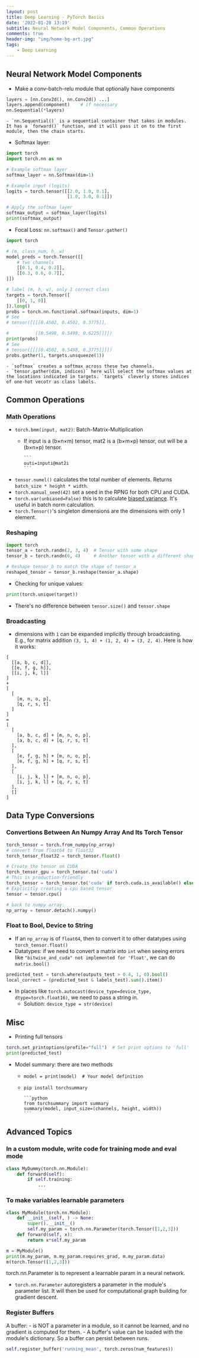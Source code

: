 ```yaml
---
layout: post
title: Deep Learning - PyTorch Basics
date: '2022-01-28 13:19'
subtitle: Neural Network Model Components, Common Operations
comments: true
header-img: "img/home-bg-art.jpg"
tags:
    - Deep Learning
---
```



## Neural Network Model Components

- Make a conv-batch-relu module that optionally have components

```python
layers = [nn.Conv2d(), nn.Conv2d() ...]
layers.append(component)    # if necessary
nn.Sequential(*layers)
```

    - `nn.Sequential()` is a sequential container that takes in modules. It has a `forward()` function, and it will pass it on to the first module, then the chain starts.

- Softmax layer:

```python
import torch
import torch.nn as nn

# Example softmax layer
softmax_layer = nn.Softmax(dim=1)

# Example input (logits)
logits = torch.tensor([[2.0, 1.0, 0.1],
                       [1.0, 3.0, 0.1]])

# Apply the softmax layer
softmax_output = softmax_layer(logits)
print(softmax_output)
```

- Focal Loss: `nn.softmax()` and `Tensor.gather()`

```python
import torch

# (m, class_num, h, w)
model_preds = torch.Tensor([[
    # two channels
    [[0.1, 0.4, 0.2]],
    [[0.3, 0.6, 0.7]],
]])

# label (m, h, w), only 1 correct class
targets = torch.Tensor([
    [[0, 1, 0]]
]).long()
probs = torch.nn.functional.softmax(inputs, dim=1)
# See
# tensor([[[[0.4502, 0.4502, 0.3775]],

#          [[0.5498, 0.5498, 0.6225]]]])
print(probs)
# See
# tensor([[[[0.4502, 0.5498, 0.3775]]]])
probs.gather(1, targets.unsqueeze(1))
```

    - `softmax` creates a softmax across these two channels.
    - `tensor.gather(dim, indices)` here will select the softmax values at the locations indicated in targets. `targets` cleverly stores indices of one-hot vecotr as class labels.

## Common Operations

### Math Operations

- `torch.bmm(input, mat2)`: Batch-Matrix-Multiplication
  - If input is a (b×n×m) tensor, mat2 is a (b×m×p) tensor, out will be a (b×n×p) tensor.

        ```
        outi​=inputi​@mat2i
        ```
- `tensor.numel()` calculates the total number of elements. Returns `batch_size * height * width`.
- `torch.manual_seed(42)` set a seed in the RPNG for both CPU and CUDA.
- `torch.var(unbiased=False)` this is to calculate [biased variance](../2017/2017-06-03-stats-basic-recap.markdown). It's useful in batch norm calculation.
- `torch.Tensor()`'s singleton dimensions are the dimensions with only 1 element.

### Reshaping

```python
import torch
tensor_a = torch.randn(2, 3, 4)  # Tensor with some shape
tensor_b = torch.randn(6, 4)     # Another tensor with a different shape

# Reshape tensor_b to match the shape of tensor_a
reshaped_tensor = tensor_b.reshape(tensor_a.shape)
```

- Checking for unique values:

```python
print(torch.unique(target))
```

- There's no difference between `tensor.size()` and `tensor.shape`

### Broadcasting

- dimensions with `1` can be expanded implicitly through broadcasting. E.g., for matrix addition `(3, 1, 4) + (1, 2, 4) = (3, 2, 4)`. Here is how it works:

```
[
  [[a, b, c, d]],
  [[e, f, g, h]],
  [[i, j, k, l]]
]
+
[
  [
    [m, n, o, p],
    [q, r, s, t]
  ]
]
= 
[
  [
    [a, b, c, d] + [m, n, o, p],
    [a, b, c, d] + [q, r, s, t]
  ],
  [
    [e, f, g, h] + [m, n, o, p],
    [e, f, g, h] + [q, r, s, t]
  ],
  [
    [i, j, k, l] + [m, n, o, p],
    [i, j, k, l] + [q, r, s, t]
  ],
  []
]
```

## Data Type Conversions

### Convertions Between An Numpy Array And Its Torch Tensor

```python
torch_tensor = torch.from_numpy(np_array)
# convert from float64 to float32
torch_tensor_float32 = torch_tensor.float()

# Create the tensor on CUDA
torch_tensor_gpu = torch_tensor.to('cuda')
# This is production-friendly
torch_tensor = torch_tensor.to('cuda' if torch.cuda.is_available() else 'cpu')
# Explicitly creating a cpu based tensor
tensor = tensor.cpu()

# back to numpy array:
np_array = tensor.detach().numpy() 
```

### Float to Bool, Device to String

- If an `np_array` is of `float64`, then to convert it to other datatypes using `torch_tensor.float()`
- Datatypes: if we need to convert a matrix into `int` when seeing errors like `"bitwise_and_cuda" not implemented for 'Float'`, we can do `matrix.bool()`

```python
predicted_test = torch.where(outputs_test > 0.4, 1, 0).bool() 
local_correct = (predicted_test & labels_test).sum().item()
```

- In places like `torch.autocast(device_type=device_type, dtype=torch.float16)`, we need to pass a string in.
  - Solution: `device_type = str(device)`

## Misc

- Printing full tensors

```python
torch.set_printoptions(profile="full")  # Set print options to 'full'
print(predicted_test)
```

- Model summary: there are two methods
  - `model = print(model)  # Your model definition`
  - `pip install torchsummary`

        ```python
        from torchsummary import summary
        summary(model, input_size=(channels, height, width))
        ```

## Advanced Topics

### In a custom module, write code for training mode and eval mode

```python
class MyDummy(torch.nn.Module):
    def forward(self):
        if self.training:
            ...
```

### To make variables learnable parameters

```python
class MyModule(torch.nn.Module):
    def __init__(self, ) -> None:
        super().__init__()
        self.my_param = torch.nn.Parameter(torch.Tensor([1,2,3]))
    def forward(self, x):
        return x*self.my_param

m = MyModule()
print(m.my_param, m.my_param.requires_grad, m.my_param.data)
m(torch.Tensor([1,2,3]))
```

torch.nn.Parameter is to represent a learnable param in a neural network.

- `torch.nn.Parameter` autoregisters a parameter in the module's parameter list. It will then be used for computational graph building for
gradient descent.

### Register Buffers

A buffer:
    - is NOT a parameter in a module, so it cannot be learned, and no gradient is computed for them. 
    - A buffer's value can be loaded with the module's dictionary. So a buffer can persist between runs.

```python
self.register_buffer('running_mean', torch.zeros(num_features))
```